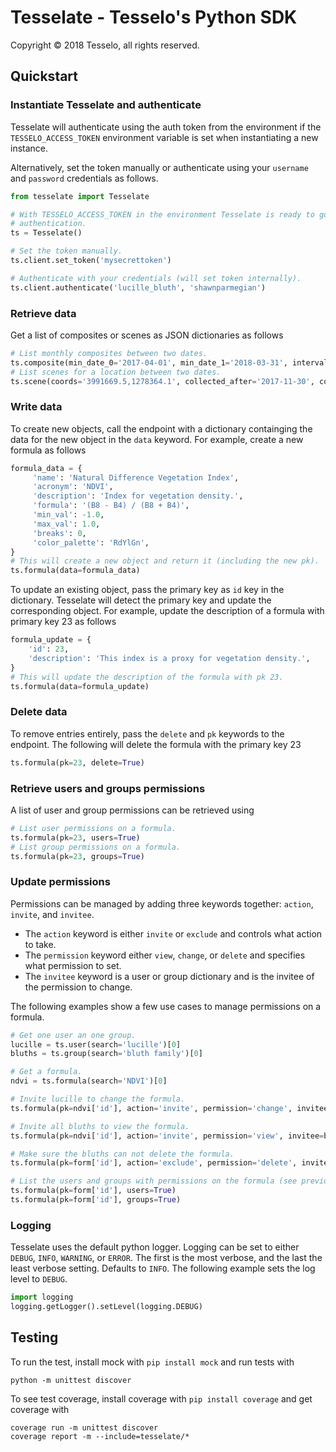 # Tesselate - Tesselo's Python SDK

Copyright &copy; 2018 Tesselo, all rights reserved.

## Quickstart

### Instantiate Tesselate and authenticate

Tesselate will authenticate using the auth token from the environment if the
`TESSELO_ACCESS_TOKEN` environment variable is set when instantiating
a new instance.

Alternatively, set the token manually or authenticate using your `username` and
`password` credentials as follows.

```python
from tesselate import Tesselate

# With TESSELO_ACCESS_TOKEN in the environment Tesselate is ready to go without
# authentication.
ts = Tesselate()

# Set the token manually.
ts.client.set_token('mysecrettoken')

# Authenticate with your credentials (will set token internally).
ts.client.authenticate('lucille_bluth', 'shawnparmegian')
```

### Retrieve data

Get a list of composites or scenes as JSON dictionaries as follows

```python
# List monthly composites between two dates.
ts.composite(min_date_0='2017-04-01', min_date_1='2018-03-31', interval='Monthly')
# List scenes for a location between two dates.
ts.scene(coords='3991669.5,1278364.1', collected_after='2017-11-30', collected_before='2018-12-02')
```

### Write data

To create new objects, call the endpoint with a dictionary containging the data
for the new object in the `data` keyword. For example, create a new formula as
follows

```python
formula_data = {
     'name': 'Natural Difference Vegetation Index',
     'acronym': 'NDVI',
     'description': 'Index for vegetation density.',
     'formula': '(B8 - B4) / (B8 + B4)',
     'min_val': -1.0,
     'max_val': 1.0,
     'breaks': 0,
     'color_palette': 'RdYlGn',
}
# This will create a new object and return it (including the new pk).
ts.formula(data=formula_data)
```

To update an existing object, pass the primary key as `id` key in the
dictionary. Tesselate will detect the primary key and update the corresponding
object. For example, update the description of a formula with primary key 23 as
follows

```python
formula_update = {
    'id': 23,
    'description': 'This index is a proxy for vegetation density.',
}
# This will update the description of the formula with pk 23.
ts.formula(data=formula_update)
```

### Delete data

To remove entries entirely, pass the `delete` and `pk` keywords to the endpoint.
The following will delete the formula with the primary key 23

```python
ts.formula(pk=23, delete=True)
```

### Retrieve users and groups permissions

A list of user and group permissions can be retrieved using

```python
# List user permissions on a formula.
ts.formula(pk=23, users=True)
# List group permissions on a formula.
ts.formula(pk=23, groups=True)
```

### Update permissions

Permissions can be managed by adding three keywords together: `action`,
`invite`, and `invitee`.

* The `action` keyword is either `invite` or `exclude` and controls what action
  to take.
* The `permission` keyword either `view`, `change`, or `delete` and specifies
  what permission to set.
* The `invitee` keyword is a user or group dictionary and is the invitee of
  the permission to change.

The following examples show a few use cases to manage permissions on a formula.

```python
# Get one user an one group.
lucille = ts.user(search='lucille')[0]
bluths = ts.group(search='bluth family')[0]

# Get a formula.
ndvi = ts.formula(search='NDVI')[0]

# Invite lucille to change the formula.
ts.formula(pk=ndvi['id'], action='invite', permission='change', invitee=lucille)

# Invite all bluths to view the formula.
ts.formula(pk=ndvi['id'], action='invite', permission='view', invitee=bluths)

# Make sure the bluths can not delete the formula.
ts.formula(pk=form['id'], action='exclude', permission='delete', invitee=bluths)

# List the users and groups with permissions on the formula (see previous section).
ts.formula(pk=form['id'], users=True)
ts.formula(pk=form['id'], groups=True)
```

### Logging

Tesselate uses the default python logger. Logging can be set to either `DEBUG`,
`INFO`, `WARNING`, or `ERROR`. The first is the most verbose, and the last the
least verbose setting. Defaults to `INFO`. The following example sets the log
level to `DEBUG`.

```python
import logging
logging.getLogger().setLevel(logging.DEBUG)
```

## Testing

To run the test, install mock with `pip install mock` and run tests with

    python -m unittest discover

To see test coverage, install coverage with `pip install coverage` and get
coverage with

    coverage run -m unittest discover
    coverage report -m --include=tesselate/*
